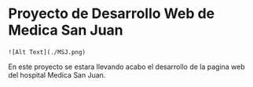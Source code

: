 # Proyecto de Desarrollo Web de Medica San Juan
    ![Alt Text](./MSJ.png)
En este proyecto se estara llevando acabo el desarrollo de la pagina web del hospital Medica San Juan.